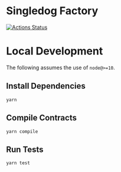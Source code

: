 # Singledog Factory

[![Actions Status](https://github.com/singledogswap/singledog-swap-core/workflows/CI/badge.svg)](https://github.com/singledogswap/singledog-swap-core/actions)


# Local Development

The following assumes the use of `node@>=10`.

## Install Dependencies

`yarn`

## Compile Contracts

`yarn compile`

## Run Tests

`yarn test`
